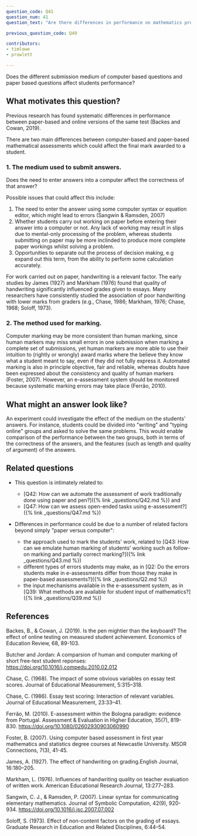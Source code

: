 ```yaml
---
question_code: Q41
question_num: 41
question_text: "Are there differences in performance on mathematics problems presented on paper versus as e-assessments?" 

previous_question_code: Q49

contributors: 
- timlowe
- prowlett

---
```



Does the different submission medium of computer based questions and paper based questions affect students performance?



## What motivates this question?

Previous research has found systematic differences in performance between paper-based and online versions of the same test (Backes and Cowan, 2019).

There are two main differences between computer-based and paper-based mathematical assessments which could affect the final mark awarded to a student.

### 1. The medium used to submit answers.
Does the need to enter answers into a computer affect the correctness of that answer?

Possible issues that could affect this include:
1. The need to enter the answer using some computer syntax or equation editor, which might lead to errors (Sangwin & Ramsden, 2007)
2. Whether students carry out working on paper before entering their answer into a computer or not. Any lack of working may result in slips due to mental-only processing of the problem, whereas students submitting on paper may be more inclinded to produce more complete paper workings whilst solving a problem.
3. Opportunities to separate out the process of decision making, e.g expand out this term, from the ability to perform some calculation accurately.

For work carried out on paper, handwriting is a relevant factor. The early studies by James (1927) and Markham (1976) found that quality of handwriting significantly influenced grades given to essays. 
Many researchers have consistently studied the association of poor handwriting with lower marks from graders (e.g., Chase, 1986; Markham, 1976; Chase, 1968; Soloff, 1973).

### 2. The method used for marking.
Computer marking may be more consistent than human marking, since human markers may miss small errors in one submission when marking a complete set of submissions, yet human markers are more able to use their intuition to (rightly or wrongly) award marks where the believe they know what a student meant to say, even if they did not fully express it. Automated marking is also in principle objective, fair and reliable, whereas doubts have been expressed about the consistency and quality of human markers (Foster, 2007). However, an e-assessment system should be monitored because systematic marking errors may take place (Ferrão, 2010).

## What might an answer look like?

An experiment could investigate the effect of the medium on the students' answers. 
For instance, students could be divided into "writing" and "typing online" groups and asked to solve the same problems. This would enable comparison of the performance between the two groups, both in terms of the correctness of the answers, and the features (such as length and quality of argument) of the answers.

## Related questions

* This question is intimately related to:
  - [Q42: How can we automate the assessment of work traditionally done using paper and pen?]({% link _questions/Q42.md %}) and
  - [Q47: How can we assess open-ended  tasks using e-assessment?]({% link _questions/Q47.md %})
  
* Differences in performance could be due to a number of related factors beyond simply "paper versus computer":
  - the approach used to mark the students' work, related to [Q43: How can we emulate human marking of students’ working such as follow-on marking and partially correct marking?]({% link _questions/Q43.md %})
  - different types of errors students may make, as in [Q2: Do the errors students make in e-assessments differ from those they make in paper-based assessments?]({% link _questions/Q2.md %})
  - the input mechanisms available in the e-assessment system, as in [Q39: What methods are available for student input of mathematics?]({% link _questions/Q39.md %})

## References

<div class="reference_list" markdown="1">

Backes, B., & Cowan, J. (2019). Is the pen mightier than the keyboard? The effect of online testing on measured student achievement. Economics of Education Review, 68, 89-103.

Butcher and Jordan: A comparsion of human and computer marking of short free-text student reponses: <https://doi.org/10.1016/j.compedu.2010.02.012>

Chase, C. (1968). The impact of some obvious variables on essay test scores. Journal of Educational Measurement, 5:315–318.

Chase, C. (1986). Essay test scoring: Interaction of relevant variables. Journal of Educational Measurement, 23:33–41. 

Ferrão, M. (2010). E-assessment within the Bologna paradigm: evidence from Portugal. Assessment & Evaluation in Higher Education, 35(7), 819-830. <https://doi.org/10.1080/02602930903060990>

Foster, B. (2007). Using computer based assessment in first year mathematics and statistics degree courses at Newcastle University. MSOR Connections, 7(3), 41-45.

James, A. (1927). The effect of handwriting on grading.English Journal, 16:180–205.

Markham, L. (1976). Influences of handwriting quality on teacher evaluation of written work. American Educational Research Journal, 13:277–283.

Sangwin, C. J., & Ramsden, P. (2007). Linear syntax for communicating elementary mathematics. Journal of Symbolic Computation, 42(9), 920-934. <https://doi.org/10.1016/j.jsc.2007.07.002>

Soloff, S. (1973). Effect of non-content factors on the grading of essays. Graduate Research in Education and Related Disciplines, 6:44–54.

</div>

